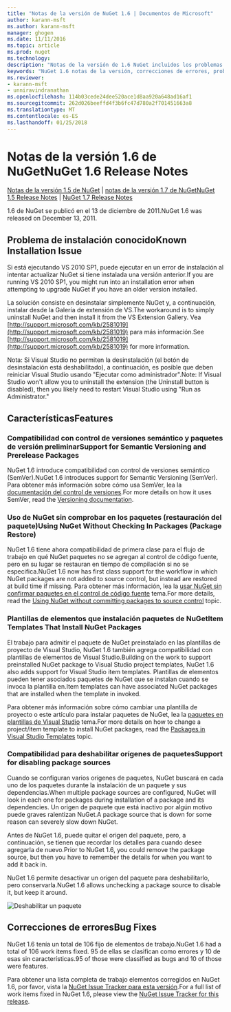 ```yaml
---
title: "Notas de la versión de NuGet 1.6 | Documentos de Microsoft"
author: karann-msft
ms.author: karann-msft
manager: ghogen
ms.date: 11/11/2016
ms.topic: article
ms.prod: nuget
ms.technology: 
description: "Notas de la versión de 1.6 NuGet incluidos los problemas conocidos, correcciones de errores, las funciones agregadas y dcr."
keywords: "NuGet 1.6 notas de la versión, correcciones de errores, problemas, conocidos agregan características, DCR"
ms.reviewer:
- karann-msft
- unniravindranathan
ms.openlocfilehash: 114b03cede24dee520ace1d8aa920a648ad16af1
ms.sourcegitcommit: 262d026beeffd4f3b6fc47d780a2f701451663a8
ms.translationtype: MT
ms.contentlocale: es-ES
ms.lasthandoff: 01/25/2018
---
```

 # <a name="nuget-16-release-notes"></a><span data-ttu-id="f54e7-104">Notas de la versión 1.6 de NuGet</span><span class="sxs-lookup"><span data-stu-id="f54e7-104">NuGet 1.6 Release Notes</span></span>

<span data-ttu-id="f54e7-105">[Notas de la versión 1.5 de NuGet](../release-notes/nuget-1.5.md) | [notas de la versión 1.7 de NuGet](../release-notes/nuget-1.7.md)</span><span class="sxs-lookup"><span data-stu-id="f54e7-105">[NuGet 1.5 Release Notes](../release-notes/nuget-1.5.md) | [NuGet 1.7 Release Notes](../release-notes/nuget-1.7.md)</span></span>

<span data-ttu-id="f54e7-106">1.6 de NuGet se publicó en el 13 de diciembre de 2011.</span><span class="sxs-lookup"><span data-stu-id="f54e7-106">NuGet 1.6 was released on December 13, 2011.</span></span>

## <a name="known-installation-issue"></a><span data-ttu-id="f54e7-107">Problema de instalación conocido</span><span class="sxs-lookup"><span data-stu-id="f54e7-107">Known Installation Issue</span></span>
<span data-ttu-id="f54e7-108">Si está ejecutando VS 2010 SP1, puede ejecutar en un error de instalación al intentar actualizar NuGet si tiene instalada una versión anterior.</span><span class="sxs-lookup"><span data-stu-id="f54e7-108">If you are running VS 2010 SP1, you might run into an installation error when attempting to upgrade NuGet if you have an older version installed.</span></span>

<span data-ttu-id="f54e7-109">La solución consiste en desinstalar simplemente NuGet y, a continuación, instalar desde la Galería de extensión de VS.</span><span class="sxs-lookup"><span data-stu-id="f54e7-109">The workaround is to simply uninstall NuGet and then install it from the VS Extension Gallery.</span></span>  <span data-ttu-id="f54e7-110">Vea [http://support.microsoft.com/kb/2581019](http://support.microsoft.com/kb/2581019) para más información.</span><span class="sxs-lookup"><span data-stu-id="f54e7-110">See [http://support.microsoft.com/kb/2581019](http://support.microsoft.com/kb/2581019) for more information.</span></span>

<span data-ttu-id="f54e7-111">Nota: Si Visual Studio no permiten la desinstalación (el botón de desinstalación está deshabilitado), a continuación, es posible que deben reiniciar Visual Studio usando "Ejecutar como administrador".</span><span class="sxs-lookup"><span data-stu-id="f54e7-111">Note: If Visual Studio won't allow you to uninstall the extension (the Uninstall button is disabled), then you likely need to restart Visual Studio using "Run as Administrator."</span></span>

## <a name="features"></a><span data-ttu-id="f54e7-112">Características</span><span class="sxs-lookup"><span data-stu-id="f54e7-112">Features</span></span>

### <a name="support-for-semantic-versioning-and-prerelease-packages"></a><span data-ttu-id="f54e7-113">Compatibilidad con control de versiones semántico y paquetes de versión preliminar</span><span class="sxs-lookup"><span data-stu-id="f54e7-113">Support for Semantic Versioning and Prerelease Packages</span></span>
<span data-ttu-id="f54e7-114">NuGet 1.6 introduce compatibilidad con control de versiones semántico (SemVer).</span><span class="sxs-lookup"><span data-stu-id="f54e7-114">NuGet 1.6 introduces support for Semantic Versioning (SemVer).</span></span> <span data-ttu-id="f54e7-115">Para obtener más información sobre cómo usa SemVer, lea la [documentación del control de versiones](../create-packages/prerelease-packages.md).</span><span class="sxs-lookup"><span data-stu-id="f54e7-115">For more details on how it uses SemVer, read the [Versioning documentation](../create-packages/prerelease-packages.md).</span></span>

### <a name="using-nuget-without-checking-in-packages-package-restore"></a><span data-ttu-id="f54e7-116">Uso de NuGet sin comprobar en los paquetes (restauración del paquete)</span><span class="sxs-lookup"><span data-stu-id="f54e7-116">Using NuGet Without Checking In Packages (Package Restore)</span></span>
<span data-ttu-id="f54e7-117">NuGet 1.6 tiene ahora compatibilidad de primera clase para el flujo de trabajo en qué NuGet paquetes no se agregan al control de código fuente, pero en su lugar se restauran en tiempo de compilación si no se especifica.</span><span class="sxs-lookup"><span data-stu-id="f54e7-117">NuGet 1.6 now has first class support for the workflow in which NuGet packages are not added to source control, but instead are restored at build time if missing.</span></span> <span data-ttu-id="f54e7-118">Para obtener más información, lea la [usar NuGet sin confirmar paquetes en el control de código fuente](../consume-packages/packages-and-source-control.md) tema.</span><span class="sxs-lookup"><span data-stu-id="f54e7-118">For more details, read the [Using NuGet without committing packages to source control](../consume-packages/packages-and-source-control.md) topic.</span></span>

### <a name="item-templates-that-install-nuget-packages"></a><span data-ttu-id="f54e7-119">Plantillas de elementos que instalación paquetes de NuGet</span><span class="sxs-lookup"><span data-stu-id="f54e7-119">Item Templates That Install NuGet Packages</span></span>
<span data-ttu-id="f54e7-120">El trabajo para admitir el paquete de NuGet preinstalado en las plantillas de proyecto de Visual Studio, NuGet 1.6 también agrega compatibilidad con plantillas de elementos de Visual Studio.</span><span class="sxs-lookup"><span data-stu-id="f54e7-120">Building on the work to support preinstalled NuGet package to Visual Studio project templates, NuGet 1.6 also adds support for Visual Studio item templates.</span></span> <span data-ttu-id="f54e7-121">Plantillas de elementos pueden tener asociados paquetes de NuGet que se instalan cuando se invoca la plantilla en.</span><span class="sxs-lookup"><span data-stu-id="f54e7-121">Item templates can have associated NuGet packages that are installed when the template in invoked.</span></span>

<span data-ttu-id="f54e7-122">Para obtener más información sobre cómo cambiar una plantilla de proyecto o este artículo para instalar paquetes de NuGet, lea la [paquetes en plantillas de Visual Studio](../visual-studio-extensibility/visual-studio-templates.md) tema.</span><span class="sxs-lookup"><span data-stu-id="f54e7-122">For more details on how to change a project/item template to install NuGet packages, read the [Packages in Visual Studio Templates](../visual-studio-extensibility/visual-studio-templates.md) topic.</span></span>

### <a name="support-for-disabling-package-sources"></a><span data-ttu-id="f54e7-123">Compatibilidad para deshabilitar orígenes de paquetes</span><span class="sxs-lookup"><span data-stu-id="f54e7-123">Support for disabling package sources</span></span>
<span data-ttu-id="f54e7-124">Cuando se configuran varios orígenes de paquetes, NuGet buscará en cada uno de los paquetes durante la instalación de un paquete y sus dependencias.</span><span class="sxs-lookup"><span data-stu-id="f54e7-124">When multiple package sources are configured, NuGet will look in each one for packages during installation of a package and its dependencies.</span></span> <span data-ttu-id="f54e7-125">Un origen de paquete que está inactivo por algún motivo puede graves ralentizan NuGet.</span><span class="sxs-lookup"><span data-stu-id="f54e7-125">A package source that is down for some reason can severely slow down NuGet.</span></span>

<span data-ttu-id="f54e7-126">Antes de NuGet 1.6, puede quitar el origen del paquete, pero, a continuación, se tienen que recordar los detalles para cuando desee agregarla de nuevo.</span><span class="sxs-lookup"><span data-stu-id="f54e7-126">Prior to NuGet 1.6, you could remove the package source, but then you have to remember the details for when you want to add it back in.</span></span>

<span data-ttu-id="f54e7-127">NuGet 1.6 permite desactivar un origen del paquete para deshabilitarlo, pero conservarla.</span><span class="sxs-lookup"><span data-stu-id="f54e7-127">NuGet 1.6 allows unchecking a package source to disable it, but keep it around.</span></span>

![Deshabilitar un paquete](./media/package-source-with-disabled-source.png)

## <a name="bug-fixes"></a><span data-ttu-id="f54e7-129">Correcciones de errores</span><span class="sxs-lookup"><span data-stu-id="f54e7-129">Bug Fixes</span></span>
<span data-ttu-id="f54e7-130">NuGet 1.6 tenía un total de 106 fijo de elementos de trabajo.</span><span class="sxs-lookup"><span data-stu-id="f54e7-130">NuGet 1.6 had a total of 106 work items fixed.</span></span> <span data-ttu-id="f54e7-131">95 de ellas se clasifican como errores y 10 de esas sin características.</span><span class="sxs-lookup"><span data-stu-id="f54e7-131">95 of those were classified as bugs and 10 of those were features.</span></span>

<span data-ttu-id="f54e7-132">Para obtener una lista completa de trabajo elementos corregidos en NuGet 1.6, por favor, vista la [NuGet Issue Tracker para esta versión](http://nuget.codeplex.com/workitem/list/advanced?keyword=&status=Closed&type=All&priority=All&release=NuGet%201.6&assignedTo=All&component=All&sortField=Votes&sortDirection=Descending&page=0).</span><span class="sxs-lookup"><span data-stu-id="f54e7-132">For a full list of work items fixed in NuGet 1.6, please view the [NuGet Issue Tracker for this release](http://nuget.codeplex.com/workitem/list/advanced?keyword=&status=Closed&type=All&priority=All&release=NuGet%201.6&assignedTo=All&component=All&sortField=Votes&sortDirection=Descending&page=0).</span></span>
